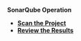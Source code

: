 <strong>SonarQube Operation<strong>

<ul>
<li><a href="/articles/COE/SonarQube/03_Operation/01_Scan.md">Scan the Project</a></li>
<li><a href="/articles/COE/SonarQube/03_Operation/02_Review.md">Review the Results</a></li>
</ul>

  
